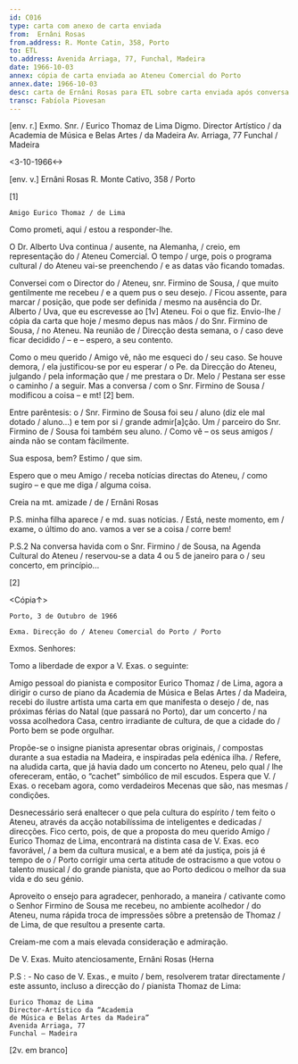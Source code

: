 ```yaml
---
id: C016
type: carta com anexo de carta enviada
from:  Ernâni Rosas
from.address: R. Monte Catin, 358, Porto
to: ETL
to.address: Avenida Arriaga, 77, Funchal, Madeira
date: 1966-10-03
annex: cópia de carta enviada ao Ateneu Comercial do Porto
annex.date: 1966-10-03
desc: carta de Ernâni Rosas para ETL sobre carta enviada após conversa com o Diretor do Ateneu, Firmino de Sousa
transc: Fabíola Piovesan
---
```


[env. r.]
Exmo. Snr. / Eurico Thomaz de Lima
Digmo. Director Artístico / da Academia de Música e Belas Artes / da Madeira
Av. Arriaga, 77 Funchal / Madeira

<3-10-1966←> 

[env. v.]
Ernâni Rosas
R. Monte Cativo, 358 / Porto

[1] 

	Amigo Eurico Thomaz / de Lima

Como prometi, aqui / estou a responder-lhe.

O Dr. Alberto Uva continua / ausente, na Alemanha, / creio, em representação do / Ateneu Comercial. O tempo / urge, pois o programa cultural / do Ateneu vai-se preenchendo / e as datas vão ficando tomadas.

Conversei com o Director do / Ateneu, snr. Firmino de Sousa, / que muito gentilmente me recebeu / e a quem pus o seu desejo. / Ficou assente, para marcar / posição, que pode ser definida / mesmo na ausência do Dr. Alberto / Uva, que eu escrevesse ao [1v] Ateneu. Foi o que fiz. Envio-lhe / cópia da carta que hoje / mesmo depus nas mãos / do Snr. Firmino de Sousa, / no Ateneu. Na reunião de / Direcção desta semana, o / caso deve ficar decidido / – e – espero, a seu contento.

Como o meu querido / Amigo vê, não me esqueci do / seu caso. Se houve demora, / ela justificou-se por eu esperar / o Pe. da Direcção do Ateneu, julgando / pela informação que / me prestara o Dr. Melo / Pestana ser esse o caminho / a seguir. Mas a conversa / com o Snr.  Firmino de Sousa / modificou a coisa – e mt! [2] bem.

Entre parêntesis: o / Snr. Firmino de Sousa foi seu / aluno (diz ele mal dotado / aluno...) e tem por si / grande admir[a]ção. Um / parceiro do Snr. Firmino de / Sousa foi também seu aluno. / Como vê – os seus amigos / ainda não se contam fàcilmente.

Sua esposa, bem? Estimo / que sim. 

Espero que o meu Amigo / receba notícias directas do Ateneu, / como sugiro – e que me diga / alguma coisa.

Creia na mt. amizade / de / Ernâni Rosas

P.S.
minha filha aparece / e md. suas notícias. / Está, neste momento, em / exame, o último do ano. vamos a ver se a coisa / corre bem!

P.S.2 Na conversa havida com o Snr. Firmino / de Sousa, na Agenda Cultural do Ateneu / reservou-se a data 4 ou 5 de janeiro para o / seu concerto, em princípio...  

[2]

<Cópia↑> 

	Porto, 3 de Outubro de 1966

	Exma. Direcção do / Ateneu Comercial do Porto / Porto

Exmos. Senhores:

Tomo a liberdade de expor a V. Exas. o seguinte:

Amigo pessoal do pianista e compositor Eurico Thomaz / de Lima, agora a dirigir o curso de piano da Academia de Música e Belas Artes / da Madeira, recebi do ilustre artista uma carta em que manifesta o desejo / de, nas próximas férias do Natal (que passará no Porto), dar um concerto / na vossa acolhedora Casa, centro irradiante de cultura, de que a cidade do / Porto bem se pode orgulhar.

Propõe-se o insigne pianista apresentar obras originais, / compostas durante a sua estadia na Madeira, e inspiradas pela edénica ilha. / Refere, na aludida carta, que já havia dado um concerto no Ateneu, pelo qual / lhe ofereceram, então, o “cachet” simbólico de mil escudos. Espera que V. / Exas. o recebam agora, como verdadeiros Mecenas que são, nas mesmas / condições.

Desnecessário será enaltecer o que pela cultura do espírito / tem feito o Ateneu, através da acção notabilíssima de inteligentes e dedicadas / direcções. Fico certo, pois, de que a proposta do meu querido Amigo / Eurico Thomaz de Lima, encontrará na distinta casa de V. Exas. eco favorável, / a bem da cultura musical, e a bem até da justiça, pois já é tempo de o / Porto corrigir uma certa atitude de ostracismo a que votou o talento musical / do grande pianista, que ao Porto dedicou o melhor da sua vida e do seu génio.

Aproveito o ensejo para agradecer, penhorado, a maneira / cativante como o Senhor Firmino  de Sousa me recebeu, no ambiente acolhedor / do Ateneu, numa rápida troca de impressões sôbre a pretensão de Thomaz / de Lima, de que resultou a presente carta.

Creiam-me com a mais elevada consideração e admiração.

De V. Exas.
Muito atenciosamente,
Ernâni Rosas
(Herna

P.S : - No caso de V. Exas., e muito / bem, resolverem tratar directamente / este assunto, incluso a direcção do / pianista Thomaz de Lima:

	Eurico Thomaz de Lima
	Director-Artístico da “Academia 
	de Música e Belas Artes da Madeira”
	Avenida Arriaga, 77
	Funchal – Madeira

[2v. em branco]


